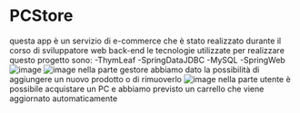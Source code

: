# PCStore
questa app è un servizio di e-commerce che è stato realizzato durante il corso di sviluppatore web back-end
le tecnologie utilizzate per realizzare questo progetto sono: 
-ThymLeaf
-SpringDataJDBC
-MySQL
-SpringWeb
![image](https://github.com/user-attachments/assets/696ff9b7-34d9-449a-afa9-da024badbed0)
![image](https://github.com/user-attachments/assets/778aba05-d03b-4bfb-add4-422241735c20)
nella parte gestore abbiamo dato la possibilità di aggiungere un nuovo prodotto o di rimuoverlo
![image](https://github.com/user-attachments/assets/8d0297c6-8d0c-4c5b-9003-0064c32ab7e4)
nella parte utente è possibile acquistare un PC e abbiamo previsto un carrello che viene aggiornato automaticamente
